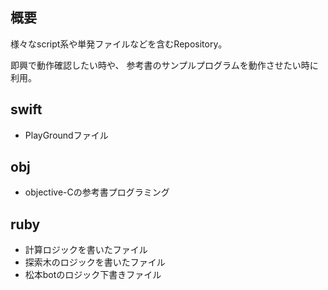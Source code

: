 ## 概要

様々なscript系や単発ファイルなどを含むRepository。

即興で動作確認したい時や、
参考書のサンプルプログラムを動作させたい時に利用。

## swift

- PlayGroundファイル

## obj

- objective-Cの参考書プログラミング

## ruby

- 計算ロジックを書いたファイル
- 探索木のロジックを書いたファイル
- 松本botのロジック下書きファイル

